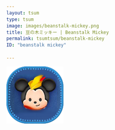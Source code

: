 ```yaml
---
layout: tsum
type: tsum
image: images/beanstalk-mickey.png
title: 豆の木ミッキー | Beanstalk Mickey
permalink: tsumtsum/beanstalk-mickey
ID: "beanstalk mickey"

---
```

<img class="ui image" src="../images/beanstalk-mickey.png">
